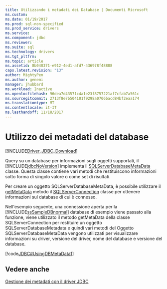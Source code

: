 ```yaml
---
title: Utilizzando i metadati dei Database | Documenti Microsoft
ms.custom: 
ms.date: 01/19/2017
ms.prod: sql-non-specified
ms.prod_service: drivers
ms.service: 
ms.component: jdbc
ms.reviewer: 
ms.suite: sql
ms.technology: drivers
ms.tgt_pltfrm: 
ms.topic: article
ms.assetid: 8b048371-e912-4ed1-afd7-436978f48888
caps.latest.revision: "13"
author: MightyPen
ms.author: genemi
manager: jhubbard
ms.workload: Inactive
ms.openlocfilehash: 96dea7d43571c4a1e23f8757221af7cfab7a561c
ms.sourcegitcommit: 2713f8e7b504101f9298a0706bacd84bf2eaa174
ms.translationtype: MT
ms.contentlocale: it-IT
ms.lasthandoff: 11/18/2017
---
```

# <a name="using-database-metadata"></a>Utilizzo dei metadati del database
[!INCLUDE[Driver_JDBC_Download](../../includes/driver_jdbc_download.md)]

  Query su un database per informazioni sugli oggetti supportati, il [!INCLUDE[jdbcNoVersion](../../includes/jdbcnoversion_md.md)] implementa il [SQLServerDatabaseMetaData](../../connect/jdbc/reference/sqlserverdatabasemetadata-class.md) classe. Questa classe contiene vari metodi che restituiscono informazioni sotto forma di singolo valore o come set di risultati.  
  
 Per creare un oggetto SQLServerDatabaseMetaData, è possibile utilizzare il [getMetaData](../../connect/jdbc/reference/getmetadata-method-sqlserverconnection.md) metodo il [SQLServerConnection](../../connect/jdbc/reference/sqlserverconnection-class.md) classe per ottenere informazioni sul database di cui è connesso.  
  
 Nell'esempio seguente, una connessione aperta per la [!INCLUDE[ssSampleDBnormal](../../includes/sssampledbnormal_md.md)] database di esempio viene passato alla funzione, viene utilizzato il metodo getMetaData della classe SQLServerConnection per restituire un oggetto SQLServerDatabaseMetadata e quindi vari metodi del Oggetto SQLServerDatabaseMetaData vengono utilizzati per visualizzare informazioni su driver, versione del driver, nome del database e versione del database.  
  
 [!code[JDBC#UsingDBMetaData1](../../connect/jdbc/codesnippet/Java/using-database-metadata_1.java)]  
  
## <a name="see-also"></a>Vedere anche  
 [Gestione dei metadati con il driver JDBC](../../connect/jdbc/handling-metadata-with-the-jdbc-driver.md)  
  
  
